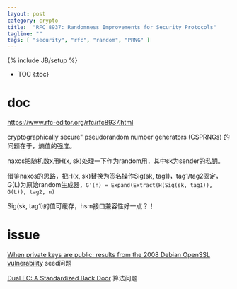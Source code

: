 ```yaml
---
layout: post
category: crypto
title:  "RFC 8937: Randomness Improvements for Security Protocols"
tagline: ""
tags: [ "security", "rfc", "random", "PRNG" ] 
---
```

{% include JB/setup %}

* TOC
{:toc}

# doc

https://www.rfc-editor.org/rfc/rfc8937.html


cryptographically secure" pseudorandom number generators (CSPRNGs) 的问题在于，熵值的强度。

naxos把随机数x用H(x, sk)处理一下作为random用，其中sk为sender的私钥。

借鉴naxos的思路，把H(x, sk)替换为签名操作Sig(sk, tag1)，tag1/tag2固定，G(L)为原始random生成器，`G'(n) = Expand(Extract(H(Sig(sk, tag1)), G(L)), tag2, n)`

Sig(sk, tag1)的值可缓存，hsm接口兼容性好一点？！


# issue

[When private keys are public: results from the 2008 Debian OpenSSL vulnerability](https://pdfs.semanticscholar.org/fcf9/fe0946c20e936b507c023bbf89160cc995b9.pdf) seed问题

[Dual EC: A Standardized Back Door](https://projectbullrun.org/dual-ec/documents/dual-ec-20150731.pdf) 算法问题
